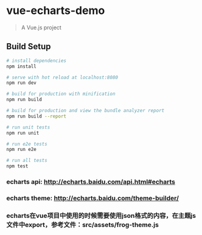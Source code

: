 # vue-echarts-demo

> A Vue.js project

## Build Setup

``` bash
# install dependencies
npm install

# serve with hot reload at localhost:8080
npm run dev

# build for production with minification
npm run build

# build for production and view the bundle analyzer report
npm run build --report

# run unit tests
npm run unit

# run e2e tests
npm run e2e

# run all tests
npm test
```

### echarts api: http://echarts.baidu.com/api.html#echarts

### echarts theme: http://echarts.baidu.com/theme-builder/

### echarts在vue项目中使用的时候需要使用json格式的内容，在主题js文件中export，参考文件：src/assets/frog-theme.js
